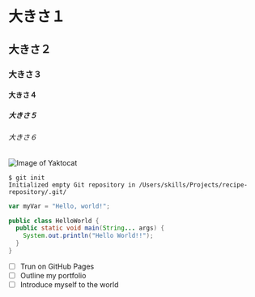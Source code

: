 # 大きさ１
## 大きさ２
### 大きさ３
#### 大きさ４
##### 大きさ５
###### 大きさ６

![Image of Yaktocat](https://octodex.github.com/images/yaktocat.png)

```
$ git init
Initialized empty Git repository in /Users/skills/Projects/recipe-repository/.git/
```

``` javascript
var myVar = "Hello, world!";
```

``` java
public class HelloWorld {
  public static void main(String... args) {
    System.out.println("Hello World!!");
  }
}
```

- [ ] Trun on GitHub Pages
- [ ] Outline my portfolio
- [ ] Introduce myself to the world
